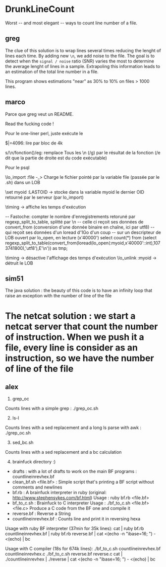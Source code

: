 DrunkLineCount
==============

Worst -- and most elegant -- ways to count line number of a file.

greg
----

The clue of this solution is to wrap lines several times reducing the lenght of lines each time. By adding new `\n`, we add noise to the file. The goal is to detect when the `signal / noise` ratio (SNR) varies the most to determine the average lenght of lines in a sample. Extrapoling this information leads to an estimation of the total line number in a file. 

This program shows estimations "near" as 30% to 10% on files > 1000 lines.

marco
-----

Parce que greg veut un README.

Read the fucking code !

Pour le one-liner perl, juste exécute le

$|=4096: lire par bloc de 4k

s/\n/fonction()/eg: remplace Tous les \n (/g) par le résultat de la fonction (/e dit que la partie de droite est du code exécutable)


Pour le psql

\lo_import :file -_> Charge le fichier pointé par la variable file (passée par le .sh) dans un LOB

\set myoid :LASTOID -> stocke dans la variable myoid le dernier OID retourné par le serveur (par lo_import)

\timing -> affiche les temps d'exécution

-- Fastoche: compter le nombre d'enregistrements retoruné par regexp_split_to_table, splitté par \n
-- celle ci reçoit ses données de convert_from (conversion d'une donnée binaire en chaîne, ici par utf8)
-- qui reçoit ses données d'un loread d'1Go d'un coup
-- sur un descripteur de LOB ouvert par lo_open, en lecture (x'40000')
select count(*) from (select regexp_split_to_table(convert_from(loread(lo_open(:myoid,x'40000'::int),1073741800),'utf8'),E'\\n')) as tmp;

\timing -> désactive l'affichage des temps d'exécution
\lo_unlink :myoid -> détruit le LOB

sim51
----

The java solution : the beauty of this code is to have an infinity loop that raise an exception with the number of line of the file 

The netcat solution : we start a netcat server that count the number of instruction. When we push it a file, every line is consider as an instruction, so we have the number of line of the file
=======

alex
----

1. grep_oc

Counts lines with a simple grep : ./grep_oc.sh <file>

2. ls-l

Counts lines with a sed replacement and a long ls parse with awk : ./grep_oc.sh <file>

3. sed_bc.sh

Counts lines with a sed replacement and a bc calculation

4. brainfuck directory :)

- drafts : with a lot of drafts to work on the main BF programs : countlineinrevhex.bf
- clean_bf.sh <file.bf> : Simple script that's printing a BF script without comments and newlines
- bf.rb : A brainfuck interpreter in ruby (original: http://www.stephensykes.com/bf.html)
  Usage : ruby bf.rb <file.bf>
- bf_to_c.sh : Brainfuck to C interpreter
  Usage : ./bf_to_c.sh <file.bf> <file.c>
  Produce a C code from the BF one and compile it
- reverse.bf : Reverse a String
- countlineinrevhex.bf : Counts line and print it in reversing hexa

Usage with ruby BF interpreter (37min for 35k lines):
cat <file> | ruby bf.rb countlineinrevhex.bf | ruby bf.rb reverse.bf | cat <(echo -n "ibase=16; ") - <(echo) | bc

Usage with C compiler (18s for 674k lines):
./bf_to_c.sh countlineinrevhex.bf countlineinrevhex.c
./bf_to_c.sh reverse.bf reverse.c
cat <file> | ./countlineinrevhex | ./reverse | cat <(echo -n "ibase=16; ") - <(echo) | bc
